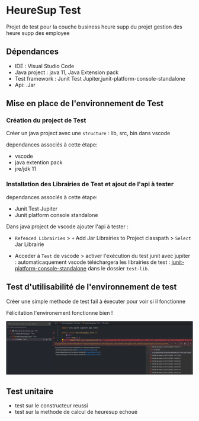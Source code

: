 # HeureSup Test 

Projet de test pour la couche business heure supp du projet gestion des heure supp des employee

## Dépendances

* IDE :  Visual Studio Code
* Java project : java 11, Java Extension pack
* Test framework : Junit Test Jupiter,junit-platform-console-standalone
* Api: .Jar 
## Mise en place de l'environnement de Test 

### Création du project de Test

Créer un java project avec une `structure` : lib, src, bin dans vscode 

dependances associés à cette étape:
* vscode 
* java extention pack
* jre/jdk 11

### Installation des Librairies de Test et ajout de l'api à tester

dependances associés à cette étape:

* Junit Test Jupiter 
* Junit platform console standalone

Dans java project de vscode ajouter l'api à tester :

* `Refenced Librairies` > `+` Add Jar Librairies to Project classpath > `Select` Jar Librairie

* Acceder à `Test` de vscode > activer l'exécution du test junit avec jupiter : automaticaquement vscode téléchargera les librairies de test : 
[junit-platform-console-standalone](test-lib/junit-platform-console-standalone-1.9.1.jar) dans le dossier `test-lib`.

## Test d'utilisabilité de l'environnement de test

Créer une simple methode de test fail à éxecuter pour voir si il fonctionne

Félicitation l'environement fonctionne bien !

![Test failed successfully](resources/environement_test.png)

## Test unitaire 

* test sur le constructeur reussi 
* test sur la methode de calcul de heuresup echoué 
